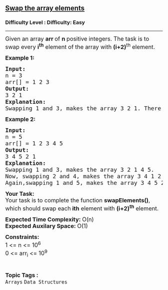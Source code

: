 <h2><a href="https://www.geeksforgeeks.org/problems/need-some-change/1?itm_source=geeksforgeeks&itm_medium=article&itm_campaign=practice_card">Swap the array elements</a></h2><h3>Difficulty Level : Difficulty: Easy</h3><hr><div class="problems_problem_content__Xm_eO"><p><span style="font-size: 18px;">Given an array <strong>arr&nbsp;</strong>of <strong>n&nbsp;</strong>positive integers. The task is to swap every <strong>i<sup>th</sup></strong> element of the array with <strong>(i+2)</strong><sup>th</sup> element.</span></p>
<p><span style="font-size: 18px;"><strong>Example 1:</strong></span></p>
<pre><span style="font-size: 18px;"><strong>Input:</strong>
n = 3
arr[] = 1 2 3
<strong>Output:
</strong>3 2 1
<strong>Explanation:
</strong>Swapping 1 and 3, makes the array 3 2 1. There is only one swap possible in this array.</span></pre>
<p><span style="font-size: 18px;"><strong>Example 2:</strong></span></p>
<pre><span style="font-size: 18px;"><strong>Input:</strong>
n = 5
arr[] = 1 2 3 4 5
<strong>Output:
</strong>3 4 5 2 1
<strong>Explanation:
</strong>Swapping 1 and 3, makes the array 3 2 1 4 5.
Now, swapping 2 and 4, makes the array 3 4 1 2 5. <br>Again,swapping 1 and 5, makes the array 3 4 5 2 1.</span></pre>
<p><span style="font-size: 18px;"><strong>Your Task:</strong><br>Your task is to complete the function <strong>swapElements()</strong>, which should swap each<strong> ith</strong> element with <strong>(i+2)<sup>th</sup></strong> element.</span></p>
<p><span style="font-size: 18px;"><strong>Expected Time Complexity: </strong>O(n)<br><strong>Expected Auxilary Space:&nbsp;</strong>O(1)</span></p>
<p><span style="font-size: 18px;"><strong>Constraints:</strong><br>1 &lt;= n &lt;= 10<sup>6</sup><br>0 &lt;= arr<sub>i</sub> &lt;= 10<sup>9</sup></span></p></div><br><p><span style=font-size:18px><strong>Topic Tags : </strong><br><code>Arrays</code>&nbsp;<code>Data Structures</code>&nbsp;